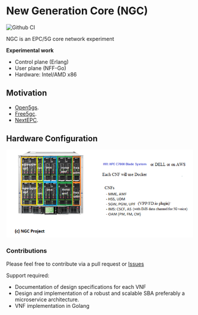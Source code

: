 # New Generation Core (NGC) 

![Github CI](https://github.com/eshikafe/ngc/workflows/CI/badge.svg)

NGC is an EPC/5G core network experiment

**Experimental work**

- Control plane (Erlang)
- User plane (NFF-Go)
- Hardware: Intel/AMD x86

## Motivation
- [Open5gs](https://github.com/acetcom/open5gs).
- [Free5gc](https://github.com/free5gc/free5gc).
- [NextEPC](https://github.com/nextepc/nextepc).


## Hardware Configuration
![NGC hardware configuration](ngc_hw.png)

### Contributions
Please feel free to contribute via a pull request or [Issues](https://github.com/eshikafe/ngc/issues)

Support required:
- Documentation of design specifications for each VNF
- Design and implementation of a robust and scalable SBA preferably a microservice architecture.
- VNF implementation in Golang


